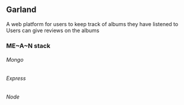 ## Garland

A web platform for users to keep track of albums they have listened to
Users can give reviews on the albums


### ME~A~N stack

###### Mongo
###### Express
###### Node
